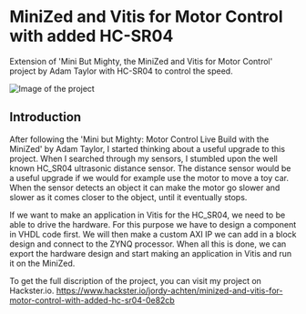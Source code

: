 # MiniZed and Vitis for Motor Control with added HC-SR04
Extension of 'Mini But Mighty, the MiniZed and Vitis for Motor Control' project by Adam Taylor with HC-SR04 to control the speed.

![Image of the project](https://hackster.imgix.net/uploads/attachments/1070580/_ondQ4TRT6m.blob?auto=compress%2Cformat&w=900&h=675&fit=min)

## Introduction
After following the 'Mini but Mighty: Motor Control Live Build with the MiniZed' by Adam Taylor, I started thinking about a useful upgrade to this project. When I searched through my sensors, I stumbled upon the well known HC_SR04 ultrasonic distance sensor. The distance sensor would be a useful upgrade if we would for example use the motor to move a toy car. When the sensor detects an object it can make the motor go slower and slower as it comes closer to the object, until it eventually stops.

If we want to make an application in Vitis for the HC_SR04, we need to be able to drive the hardware. For this purpose we have to design a component in VHDL code first. We will then make a custom AXI IP we can add in a block design and connect to the ZYNQ processor. When all this is done, we can export the hardware design and start making an application in Vitis and run it on the MiniZed.

To get the full discription of the project, you can visit my project on Hackster.io.
https://www.hackster.io/jordy-achten/minized-and-vitis-for-motor-control-with-added-hc-sr04-0e82cb
